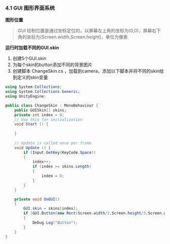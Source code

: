 ### 4.1 GUI 图形界面系统

**图形位置**
> GUI 绘制位置是通过坐标定位的，以屏幕左上角的坐标为(0,0)，屏幕右下角的坐标为(Screen.width,Screen.height)，单位为像素  

**运行时加载不同的GUI.skin**
1. 创建5个GUI.skin
2. 为每个skin的button添加不同的背景图片
3. 创建脚本 ChangeSkin.cs ，加载到camera，添加以下脚本并将不同的skin给到定义的skin变量
~~~c#
using System.Collections;
using System.Collections.Generic;
using UnityEngine;

public class ChangeSkin : MonoBehaviour {
    public GUISkin[] skins;
    private int index = 0;
	// Use this for initialization
	void Start () {
		
	}
	
	// Update is called once per frame
	void Update () {
        if (Input.GetKey(KeyCode.Space))
        {
            index++;
            if (index >= skins.Length)
            {
                index = 0;
            }
        }
	}

    private void OnGUI()
    {
        GUI.skin = skins[index];
        if (GUI.Button(new Rect(Screen.width/3,Screen.height/3,Screen.width/3,Screen.height/3),"我是button"))
        {
            Debug.Log("Button");
        }
    }
}

~~~